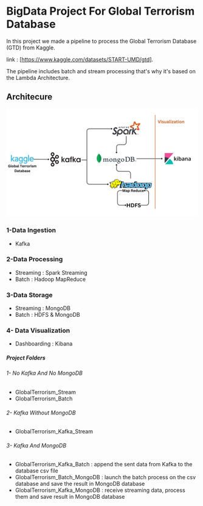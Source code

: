 # BigData Project For Global Terrorism Database

In this project we made a pipeline to process the Global Terrorism Database (GTD) from Kaggle.

link : [https://www.kaggle.com/datasets/START-UMD/gtd].

The pipeline includes batch and stream processing that's why it's based on the Lambda Architecture.

## Architecure

![Architecture](images/architecture2.jpg "Architecture")


### 1-Data Ingestion
 - Kafka
 
### 2-Data Processing 
 - Streaming : Spark Streaming
 - Batch : Hadoop MapReduce
 
 
### 3-Data Storage
 - Streaming : MongoDB
 - Batch : HDFS & MongoDB

### 4- Data Visualization
 - Dashboarding : Kibana



##### Project Folders

###### 1- No Kafka And No MongoDB
 - GlobalTerrorism_Stream
 - GlobalTerrorism_Batch
 
###### 2- Kafka Without MongoDB
 - GlobalTerrorism_Kafka_Stream
 
###### 3- Kafka And MongoDB
 - GlobalTerrorism_Kafka_Batch : append the sent data from Kafka to the database csv file
 - GlobalTerrorism_Batch_MongoDB : launch the batch process on the csv database and save the result in MongoDB database
 - GlobalTerrorism_Kafka_MongoDB : receive streaming data, process them and save result in MongoDB database


